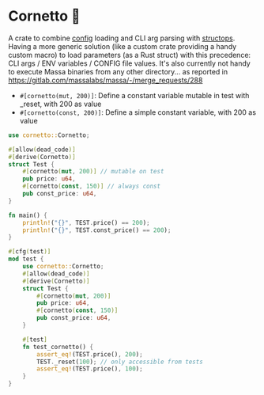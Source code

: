 # Cornetto 🥐

A crate to combine [config](https://crates.io/crates/config) loading and CLI arg parsing with [structops](https://crates.io/crates/structops). Having a more generic solution (like a custom crate providing a handy custom macro) to load parameters (as a Rust struct) with this precedence: CLI args / ENV variables / CONFIG file values. It's also currently not handy to execute Massa binaries from any other directory... as reported in https://gitlab.com/massalabs/massa/-/merge_requests/288


- `#[cornetto(mut, 200)]`: Define a constant variable mutable in test with _reset, with 200 as value
- `#[cornetto(const, 200)]`: Define a simple constant variable, with 200 as value

```rust
use cornetto::Cornetto;

#[allow(dead_code)]
#[derive(Cornetto)]
struct Test {
    #[cornetto(mut, 200)] // mutable on test
    pub price: u64,
    #[cornetto(const, 150)] // always const
    pub const_price: u64,
}

fn main() {
    println!("{}", TEST.price() == 200);
    println!("{}", TEST.const_price() == 200);
}

#[cfg(test)]
mod test {
    use cornetto::Cornetto;
    #[allow(dead_code)]
    #[derive(Cornetto)]
    struct Test {
        #[cornetto(mut, 200)]
        pub price: u64,
        #[cornetto(const, 150)]
        pub const_price: u64,
    }

    #[test]
    fn test_cornetto() {
        assert_eq!(TEST.price(), 200);
        TEST._reset(100); // only accessible from tests
        assert_eq!(TEST.price(), 100);
    }
}
```